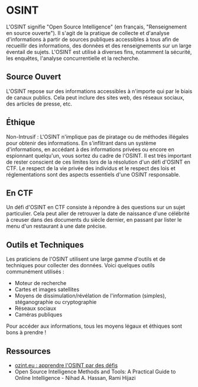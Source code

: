 # OSINT

L'OSINT signifie "Open Source Intelligence" (en français, "Renseignement en source ouverte"). Il s'agit de la pratique de collecte et d'analyse d'informations à partir de sources publiques accessibles à tous afin de recueillir des informations, des données et des renseignements sur un large éventail de sujets. L'OSINT est utilisé à diverses fins, notamment la sécurité, les enquêtes, l'analyse concurrentielle et la recherche.

## Source Ouvert
L'OSINT repose sur des informations accessibles à n'importe qui par le biais de canaux publics. Cela peut inclure des sites web, des réseaux sociaux, des articles de presse, etc.

## Éthique
Non-Intrusif : L'OSINT n'implique pas de piratage ou de méthodes illégales pour obtenir des informations. En s'inflitrant dans un système d'informations, en accédant à des informations privées ou encore en espionnant quelqu'un, vous sortez du cadre de l'OSINT.
Il est très important de rester conscient de ces limites lors de la résolution d'un défi d'OSINT en CTF. Le respect de la vie privée des individus et le respect des lois et réglementations sont des aspects essentiels d'une OSINT responsable.

## En CTF 
Un défi d'OSINT en CTF consiste à répondre à des questions sur un sujet particulier. Cela peut aller de retrouver la date de naissance d'une célébrité à creuser dans des documents du siècle dernier, en passant par lister le menu d'un restaurant à une date précise.


## Outils et Techniques 
Les praticiens de l'OSINT utilisent une large gamme d'outils et de techniques pour collecter des données. Voici quelques outils communément utilisés :
- Moteur de recherche
- Cartes et images satellites
- Moyens de dissimulation/révélation de l'information (simples), stéganographie ou cryptographie
- Réseaux sociaux
- Caméras publiques

Pour accéder aux informations, tous les moyens légaux et éthiques sont bons à prendre !

## Ressources

- [ozint.eu : apprendre l'OSINT par des défis](https://ozint.eu)
- Open Source Intelligence Methods and Tools: A Practical Guide to Online Intelligence - Nihad A. Hassan, Rami Hijazi
